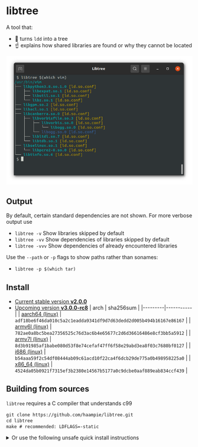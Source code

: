 # libtree

A tool that:
- :deciduous_tree: turns `ldd` into a tree
- :point_up: explains how shared libraries are found or why they cannot be located

![Screenshot of libtree](doc/screenshot.png)


## Output

By default, certain standard dependencies are not shown. For more verbose output use

-  `libtree -v`             Show libraries skipped by default
-  `libtree -vv`            Show dependencies of libraries skipped by default
-  `libtree -vvv`           Show dependencies of already encountered libraries

Use the `--path` or `-p` flags to show paths rather than sonames:

- `libtree -p $(which tar)`


## Install

- [Current stable version **v2.0.0**](https://github.com/haampie/libtree/releases/tag/v2.0.0)
- [Upcoming version **v3.0.0-rc8**](https://github.com/haampie/libtree/releases/tag/v3.0.0-rc8)
  | arch    | sha256sum |
  |---------|-----------|
  | [aarch64 (linux)](https://github.com/haampie/libtree/releases/download/v3.0.0-rc8/libtree_aarch64) | `adf18be6f46da010c5a2c1eadda9341df9d7d63dedd2d005b494b16167e86167` |
  | [armv6l (linux)](https://github.com/haampie/libtree/releases/download/v3.0.0-rc8/libtree_armv6l) | `782ae0a8bc5bea27356525c76d3ac6b4e65677c2d6d36616486e8cf3bb5a5912` |
  | [armv7l (linux)](https://github.com/haampie/libtree/releases/download/v3.0.0-rc8/libtree_armv7l) | `8d3b91985af1babe080d53f8e74cefaf47ff6f58e29abd3ea8f03c7680bf0127` |
  | [i686 (linux)](https://github.com/haampie/libtree/releases/download/v3.0.0-rc8/libtree_i686) | `b54aaa59f2c54df08444ab09c61acd10f22ca4f6dcb29de775a0b498958225a0` |
  | [x86_64 (linux)](https://github.com/haampie/libtree/releases/download/v3.0.0-rc8/libtree_x86_64) | `4524da05b0921f7315ef3b2380e14567b5177a0c9dcbe0aaf889eab834ccf439` | 

## Building from sources

`libtree` requires a C compiler that understands c99

```
git clone https://github.com/haampie/libtree.git
cd libtree
make # recommended: LDFLAGS=-static
```

<details>
<summary>Or use the following unsafe quick install instructions</summary>

```
curl -Lfs https://raw.githubusercontent.com/haampie/libtree-in-c/master/libtree.c | ${CC:-cc} -o libtree -x c - -std=c99 -D_FILE_OFFSET_BITS=64
```
</details>
